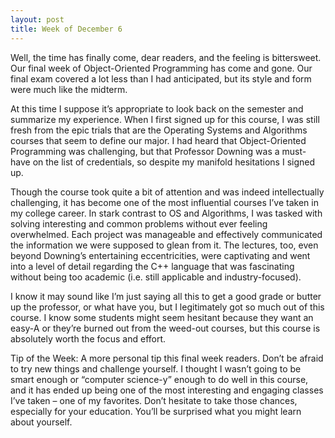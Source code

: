 ```yaml
---
layout: post
title: Week of December 6
---
```

Well, the time has finally come, dear readers, and the feeling is bittersweet. Our final week of Object-Oriented Programming has come and gone. Our final exam covered a lot less than I had anticipated, but its style and form were much like the midterm.

At this time I suppose it’s appropriate to look back on the semester and summarize my experience.  When I first signed up for this course, I was still fresh from the epic trials that are the Operating Systems and Algorithms courses that seem to define our major.  I had heard that Object-Oriented Programming was challenging, but that Professor Downing was a must-have on the list of credentials, so despite my manifold hesitations I signed up. 

Though the course took quite a bit of attention and was indeed intellectually challenging, it has become one of the most influential courses I’ve taken in my college career. In stark contrast to OS and Algorithms, I was tasked with solving interesting and common problems without ever feeling overwhelmed. Each project was manageable and effectively communicated the information we were supposed to glean from it. The lectures, too, even beyond Downing’s entertaining eccentricities, were captivating and went into a level of detail regarding the C++ language that was fascinating without being too academic (i.e. still applicable and industry-focused). 

I know it may sound like I’m just saying all this to get a good grade or butter up the professor, or what have you, but I legitimately got so much out of this course. I know some students might seem hesitant because they want an easy-A or they’re burned out from the weed-out courses, but this course is absolutely worth the focus and effort. 

Tip of the Week: A more personal tip this final week readers. Don’t be afraid to try new things and challenge yourself. I thought I wasn’t going to be smart enough or “computer science-y” enough to do well in this course, and it has ended up being one of the most interesting and engaging classes I’ve taken – one of my favorites. Don’t hesitate to take those chances, especially for your education. You’ll be surprised what you might learn about yourself. 
